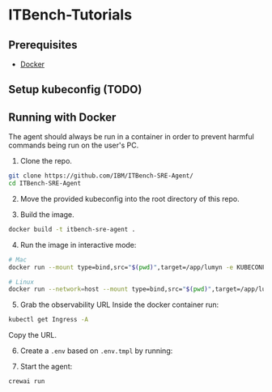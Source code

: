 # ITBench-Tutorials

## Prerequisites
- [Docker](https://docs.docker.com/get-started/get-docker/)

## Setup kubeconfig (TODO)

## Running with Docker
The agent should always be run in a container in order to prevent harmful commands being run on the user's PC.  

1. Clone the repo.
```bash
git clone https://github.com/IBM/ITBench-SRE-Agent/
cd ITBench-SRE-Agent
```

2. Move the provided kubeconfig into the root directory of this repo.

3. Build the image.
```bash
docker build -t itbench-sre-agent .
```

4. Run the image in interactive mode:
```bash
# Mac
docker run --mount type=bind,src="$(pwd)",target=/app/lumyn -e KUBECONFIG=/app/lumyn/config -it itbench-sre-agent /bin/bash
```
```bash
# Linux
docker run --network=host --mount type=bind,src="$(pwd)",target=/app/lumyn -e KUBECONFIG=/app/lumyn/config -it itbench-sre-agent /bin/bash
```


5. Grab the observability URL
Inside the docker container run:
```bash
kubectl get Ingress -A
```

Copy the URL.

6. Create a `.env` based on `.env.tmpl` by running:


7. Start the agent:
```bash
crewai run
```
